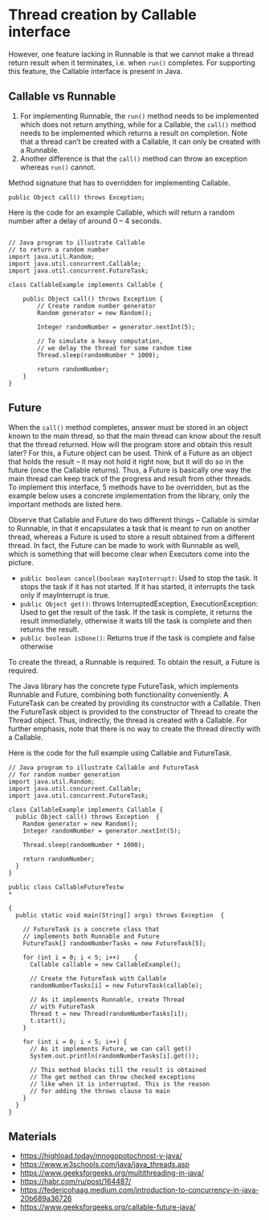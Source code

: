 # Thread creation by Callable interface

However, one feature lacking in  Runnable is that we cannot make a thread return result when it terminates, i.e. when `run()` completes. For supporting this feature, the Callable interface is present in Java.

## Callable vs Runnable

1. For implementing Runnable, the `run()` method needs to be implemented which does not return anything, while for a Callable, the `call()` method needs to be implemented which returns a result on completion. Note that a thread can’t be created with a Callable, it can only be created with a Runnable.
2. Another difference is that the `call()` method can throw an exception whereas `run()` cannot.

Method signature that has to overridden for implementing Callable.

```
public Object call() throws Exception;
```
Here is the code for an example Callable, which will return a random number after a delay of around 0 – 4 seconds.

```

// Java program to illustrate Callable
// to return a random number
import java.util.Random;
import java.util.concurrent.Callable;
import java.util.concurrent.FutureTask;
  
class CallableExample implements Callable {
  
    public Object call() throws Exception {
        // Create random number generator
        Random generator = new Random();
  
        Integer randomNumber = generator.nextInt(5);
  
        // To simulate a heavy computation,
        // we delay the thread for some random time
        Thread.sleep(randomNumber * 1000);
  
        return randomNumber;
    }
}
```
## Future

When the `call()` method completes, answer must be stored in an object known to the main thread, so that the main thread can know about the result that the thread returned. How will the program store and obtain this result later? For this, a Future object can be used. Think of a Future as an object that holds the result – it may not hold it right now, but it will do so in the future (once the Callable returns). Thus, a Future is basically one way the main thread can keep track of the progress and result from other threads. To implement this interface, 5 methods have to be overridden, but as the example below uses a concrete implementation from the library, only the important methods are listed here.

Observe that Callable and Future do two different things – Callable is similar to Runnable, in that it encapsulates a task that is meant to run on another thread, whereas a Future is used to store a result obtained from a different thread. In fact, the Future can be made to work with Runnable as well, which is something that will become clear when Executors come into the picture.

* `public boolean cancel(boolean mayInterrupt)`: Used to stop the task. It stops the task if it has not started. If it has started, it interrupts the task only if mayInterrupt is true.
* `public Object get()`: throws InterruptedException, ExecutionException: Used to get the result of the task. If the task is complete, it returns the result immediately, otherwise it waits till the task is complete and then returns the result.
* `public boolean isDone()`: Returns true if the task is complete and false otherwise

To create the thread, a Runnable is required. To obtain the result, a Future is required.

The Java library has the concrete type FutureTask, which implements Runnable and Future, combining both functionality conveniently.
A FutureTask can be created by providing its constructor with a Callable. Then the FutureTask object is provided to the constructor of Thread to create the Thread object. Thus, indirectly, the thread is created with a Callable. For further emphasis, note that there is no way to create the thread directly with a Callable.

Here is the code for the full example using Callable and FutureTask.

```
// Java program to illustrate Callable and FutureTask
// for random number generation
import java.util.Random;
import java.util.concurrent.Callable;
import java.util.concurrent.FutureTask;
  
class CallableExample implements Callable {
  public Object call() throws Exception  {
    Random generator = new Random();
    Integer randomNumber = generator.nextInt(5);
  
    Thread.sleep(randomNumber * 1000);
  
    return randomNumber;
  }
}
  
public class CallableFutureTestw 
* 

{
  public static void main(String[] args) throws Exception  {
  
    // FutureTask is a concrete class that
    // implements both Runnable and Future
    FutureTask[] randomNumberTasks = new FutureTask[5];
  
    for (int i = 0; i < 5; i++)    {
      Callable callable = new CallableExample();
  
      // Create the FutureTask with Callable
      randomNumberTasks[i] = new FutureTask(callable);
  
      // As it implements Runnable, create Thread
      // with FutureTask
      Thread t = new Thread(randomNumberTasks[i]);
      t.start();
    }
  
    for (int i = 0; i < 5; i++) {
      // As it implements Future, we can call get()
      System.out.println(randomNumberTasks[i].get());
  
      // This method blocks till the result is obtained
      // The get method can throw checked exceptions
      // like when it is interrupted. This is the reason
      // for adding the throws clause to main
    }
  }
}
```

## Materials
* https://highload.today/mnogopotochnost-v-java/
* https://www.w3schools.com/java/java_threads.asp
* https://www.geeksforgeeks.org/multithreading-in-java/
* https://habr.com/ru/post/164487/
* https://federicohaag.medium.com/introduction-to-concurrency-in-java-20b689a36726
* https://www.geeksforgeeks.org/callable-future-java/